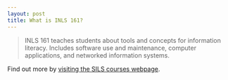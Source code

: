 ```yaml
---
layout: post
title: What is INLS 161?
---
```



  > INLS 161 teaches students about tools and concepts for information literacy. Includes software use and maintenance, computer applications, and networked information systems. 

Find out more by [visiting the SILS courses webpage](https://sils.unc.edu/courses).